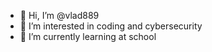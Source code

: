 - 👋 Hi, I’m @vlad889
- 👀 I’m interested in coding and cybersecurity
- 🌱 I’m currently learning at school
